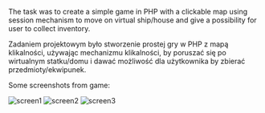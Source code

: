 <p>The task was to create a simple game in PHP with a clickable map using session mechanism to move on virtual ship/house and give a possibility for user to collect inventory.</p>

<p>Zadaniem projektowym było stworzenie prostej gry w PHP z mapą klikalności, używając mechanizmu klikalności, by poruszać się po wirtualnym statku/domu i dawać możliwość dla użytkownika by zbierać przedmioty/ekwipunek.</p>

<p>Some screenshots from game:</p>
<img src="screen_poczatkowapozycjapostaci.png" alt="screen1">
<img src="screen_poruszaniepostacia.png" alt="screen2">
<img src="screen_przedmiotpokliknieciumapy.png" alt="screen3">

